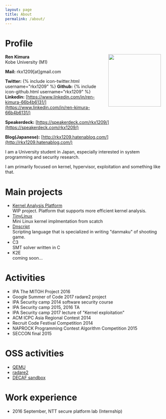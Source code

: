 ```yaml
---
layout: page
title: About
permalink: /about/
---
```


# Profile
<img src="{{site.baseurl}}/images/renkimura.png" width="170" height="170" align="right">

**Ren Kimura**  
Kobe University (M1)
  
**Mail:** rkx1209[at]gmail.com
  
**Twitter:** {% include icon-twitter.html username="rkx1209" %}
**Github:** {% include icon-github.html username="rkx1209" %}  
**Linkedin:** [https://www.linkedin.com/in/ren-kimura-66b4b6131/](https://www.linkedin.com/in/ren-kimura-66b4b6131/)
  
**Speakerdeck:** [https://speakerdeck.com/rkx1209/](https://speakerdeck.com/rkx1209/)
  
**Blog(Japanese):** [http://rkx1209.hatenablog.com/](http://rkx1209.hatenablog.com/)



<p clear="right">
I am a University student in Japan, especially interested in system programming and security research.  

I am primarily focused on kernel, hypervisor, exploitation and something like that.
</p>

# Main projects
- [Kernel Analysis Platform](https://github.com/KernelAnalysisPlatform)  
WIP project. Platform that supports more efficient kernel analysis.
- [TinyLinux](https://github.com/RKX1209/TinyLinux)  
Mini Linux kernel implmentation from scatch
- [Dnscript](https://github.com/RKX1209/Dnscript)  
Scripting language that is specialized in writing "danmaku" of shooting game.
- C3  
SMT solver written in C
- K2E  
coming soon...

# Activities
- IPA The MITOH Project 2016
- Google Summer of Code 2017 radare2 project
- IPA Security camp 2014 software security course
- IPA Security camp 2015, 2016 TA
- IPA Security camp 2017 lecture of "Kernel exploitation"
- ACM ICPC Asia Regional Contest 2014
- Recruit Code Festival Competition 2014
- NAPROCK Programming Contest Algorithm Competition 2015
- SECCON final 2015

# OSS activities
- [QEMU](https://github.com/qemu/qemu/commits/master?author=rkx1209)
- [radare2](https://github.com/radare/radare2/commits/master?author=rkx1209)
- [DECAF sandbox](https://github.com/sycurelab/DECAF/commits/master?author=RKX1209)

# Work experience
- 2016 September, NTT secure platform lab (Internship)
